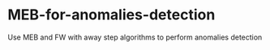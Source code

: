 # MEB-for-anomalies-detection
Use MEB and FW with away step algorithms to perform anomalies detection
